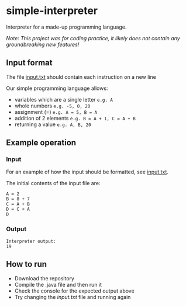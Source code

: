 # simple-interpreter
Interpreter for a made-up programming language.

_Note: This project was for coding practice, it likely does not contain any groundbreaking new features!_

## Input format

The file [input.txt](input.txt) should contain each instruction on a new line

Our simple programming language allows:

- variables which are a single letter `e.g. A`
- whole numbers `e.g. -5, 0, 20`
- assignment (=) `e.g. A = 5, B = A`
- addition of 2 elements `e.g. B = A + 1, C = A + B`
- returning a value `e.g. A, B, 20`


## Example operation

### Input

For an example of how the input should be formatted, see [input.txt](input.txt).

The initial contents of the input file are:

```
A = 2
B = 8 + 7
C = A + B
D = C + A
D
```

### Output

```
Interpreter output:
19
```

## How to run

- Download the repository
- Compile the .java file and then run it
- Check the console for the expected output above
- Try changing the _input.txt_ file and running again
